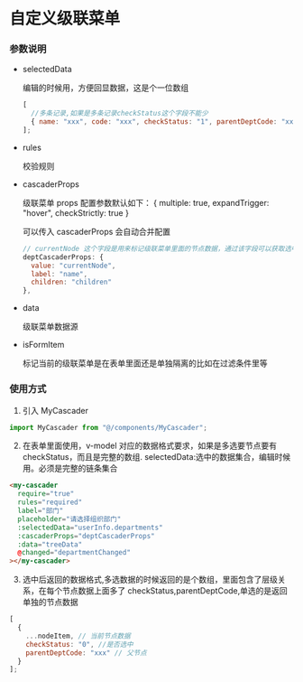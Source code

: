 # 自定义级联菜单

### 参数说明

- selectedData

  编辑的时候用，方便回显数据，这是个一位数组

  ```js
  [
    //多条记录,如果是多条记录checkStatus这个字段不能少
    { name: "xxx", code: "xxx", checkStatus: "1", parentDeptCode: "xxx" }
  ];
  ```

- rules

  校验规则

- cascaderProps

  级联菜单 props 配置参数默认如下： { multiple: true, expandTrigger: "hover", checkStrictly: true }

  可以传入 cascaderProps 会自动合并配置

  ```js
  // currentNode 这个字段是用来标记级联菜单里面的节点数据，通过该字段可以获取选中的数据集格式
  deptCascaderProps: {
    value: "currentNode",
    label: "name",
    children: "children"
  },
  ```

- data

  级联菜单数据源

- isFormItem

  标记当前的级联菜单是在表单里面还是单独隔离的比如在过滤条件里等

### 使用方式

1. 引入 MyCascader

```js
import MyCascader from "@/components/MyCascader";
```

2. 在表单里面使用，v-model 对应的数据格式要求，如果是多选要节点要有 checkStatus，而且是完整的数组.
   selectedData:选中的数据集合，编辑时候用。必须是完整的链条集合

```html
<my-cascader
  require="true"
  rules="required"
  label="部门"
  placeholder="请选择组织部门"
  :selectedData="userInfo.departments"
  :cascaderProps="deptCascaderProps"
  :data="treeData"
  @changed="departmentChanged"
></my-cascader>
```

3. 选中后返回的数据格式,多选数据的时候返回的是个数组，里面包含了层级关系，在每个节点数据上面多了 checkStatus,parentDeptCode,单选的是返回单独的节点数据

```js
[
  {
    ...nodeItem, // 当前节点数据
    checkStatus: "0", //是否选中
    parentDeptCode: "xxx" // 父节点
  }
];
```
